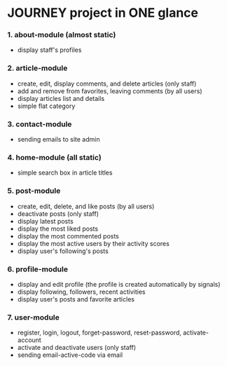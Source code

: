 # JOURNEY project in ONE glance 

### 1. about-module (almost static) 
- display staff's profiles


### 2. article-module
- create, edit, display comments, and delete articles (only staff)
- add and remove from favorites, leaving comments (by all users)
- display articles list and details
- simple flat category


### 3. contact-module
- sending emails to site admin


### 4. home-module (all static)
- simple search box in article titles


### 5. post-module 
- create, edit, delete, and like posts (by all users)
- deactivate posts (only staff)
- display latest posts 
- display the most liked posts
- display the most commented posts
- display the most active users by their activity scores
- display user's following's posts


### 6. profile-module
- display and edit profile (the profile is created automatically by signals)
- display following, followers, recent activities
- display user's posts and favorite articles


### 7. user-module
- register, login, logout, forget-password, reset-password, activate-account
- activate and deactivate users (only staff)
- sending email-active-code via email 
